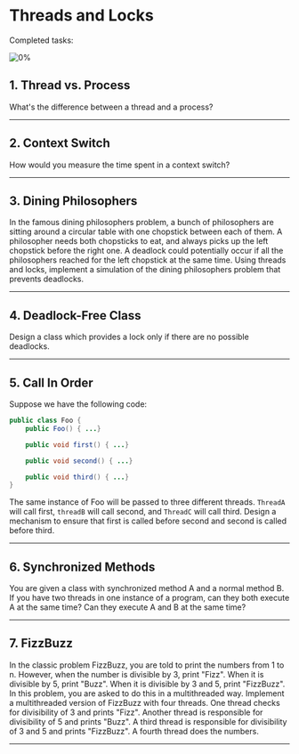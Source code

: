 # Threads and Locks

Completed tasks:

![0%](https://progress-bar.xyz/0)

## 1. Thread vs. Process

What's the difference between a thread and a process?

<hr/>

## 2. Context Switch

How would you measure the time spent in a context switch?

<hr/>

## 3. Dining Philosophers

In the famous dining philosophers problem, a bunch of philosophers are sitting around a circular table with one chopstick between each of
them. A philosopher needs both chopsticks to eat, and always picks up the left chopstick before the right one. A deadlock could potentially
occur if all the philosophers reached for the left chopstick at the same time. Using threads and locks, implement a simulation of the dining
philosophers problem that prevents deadlocks.

<hr/>

## 4. Deadlock-Free Class

Design a class which provides a lock only if there are no possible deadlocks.

<hr/>

## 5. Call In Order

Suppose we have the following code:

```java
public class Foo {
    public Foo() { ...}

    public void first() { ...}

    public void second() { ...}

    public void third() { ...}
} 
```

The same instance of Foo will be passed to three different threads. `ThreadA` will call first,
`threadB` will call second, and `ThreadC` will call third. Design a mechanism to ensure that first is called before second and second is
called before third.

<hr/>

## 6. Synchronized Methods

You are given a class with synchronized method A and a normal method B. If you have two threads in one instance of a program, can they both
execute A at the same time? Can they execute A and B at the same time?


<hr/>

## 7. FizzBuzz

In the classic problem FizzBuzz, you are told to print the numbers from 1 to n. However, when the number is divisible by 3, print "Fizz".
When it is divisible by 5, print "Buzz". When it is divisible by 3 and 5, print "FizzBuzz". In this problem, you are asked to do this in a
multithreaded way. Implement a multithreaded version of FizzBuzz with four threads. One thread checks for divisibility of 3 and prints 
"Fizz". Another thread is responsible for divisibility of 5 and prints "Buzz". A third thread is responsible for divisibility of 3 and 5 and
prints "FizzBuzz". A fourth thread does the numbers.

<hr/>
